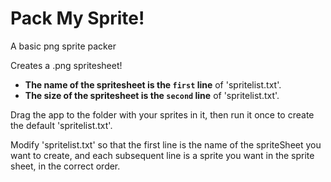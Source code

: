# Pack My Sprite!
A basic png sprite packer

Creates a .png spritesheet!  
* __The name of the spritesheet is the `first` line__ of 'spritelist.txt'.  
* __The size of the spritesheet is the `second` line__ of 'spritelist.txt'.  

Drag the app to the folder with your sprites in it, then run it once to create the default 'spritelist.txt'.

Modify 'spritelist.txt' so that the first line is the name of the spriteSheet you want to create, and each subsequent line is a sprite you want in the sprite sheet, in the correct order.

